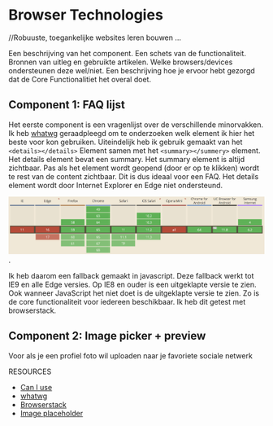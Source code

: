 # Browser Technologies
//Robuuste, toegankelijke websites leren bouwen …

Een beschrijving van het component.
Een schets van de functionaliteit.
Bronnen van uitleg en gebruikte artikelen.
Welke browsers/devices ondersteunen deze wel/niet.
Een beschrijving hoe je ervoor hebt gezorgd dat de Core Functionalitiet het overal doet.

## Component 1: <b>FAQ lijst</b>
Het eerste component is een vragenlijst over de verschillende minorvakken. Ik heb [whatwg]( https://html.spec.whatwg.org/multipage/interactive-elements.html#the-details-element) geraadpleegd om te onderzoeken welk element ik hier het beste voor kon gebruiken. Uiteindelijk heb ik gebruik gemaakt van het `<details></details>` Element samen met het `<summary></summery>` element.
Het details element bevat een summary. Het summary element is altijd zichtbaar. Pas als het element wordt geopend (door er op te klikken) wordt te rest van de content zichtbaar. Dit is dus ideaal voor een FAQ.
Het details element wordt door Internet Explorer en Edge niet ondersteund.

![CanIuse details](https://github.com/fennadew/browser-technologies/blob/master/opdracht2/img/details.png).

Ik heb daarom een fallback gemaakt in javascript. Deze fallback werkt tot IE9 en alle Edge versies. Op IE8 en ouder is een uitgeklapte versie te zien. Ook wanneer JavaScript het niet doet is de uitgeklapte versie te zien. Zo is de core functionaliteit voor iedereen beschikbaar.
Ik heb dit getest met browserstack.



## Component 2: <b>Image picker + preview</b>
Voor als je een profiel foto wil uploaden naar je favoriete sociale netwerk

RESOURCES
* [Can I use](https://caniuse.com/)
* [whatwg]( https://html.spec.whatwg.org/multipage/interactive-elements.html#the-details-element)
* [Browserstack](https://www.browserstack.com/)
* [Image placeholder](http://lwvnaperville.org/wp-content/uploads/2017/06/placeholder.png)